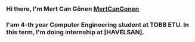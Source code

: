 ### Hi there, I'm Mert Can Gönen [MertCanGonen][website]

### I'am 4-th year Computer Engineering student at TOBB ETU. In this term, I'm doing internship at [HAVELSAN].

[website]: https://twitter.com